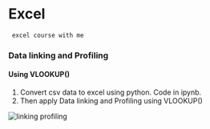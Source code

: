 # Excel
<code> excel course with me </code>

### Data linking and Profiling

#### Using VLOOKUP()

1. Convert csv data to excel using python. Code in ipynb.
2. Then apply Data linking and Profiling using VLOOKUP()

![linking   profiling](https://github.com/0gaurav4/Excel/assets/76728138/04a04891-d942-4605-9938-ed35b7effde3)

